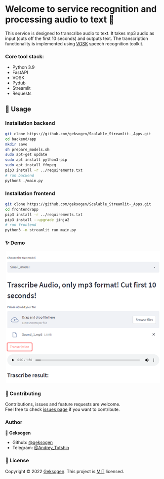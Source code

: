 # Welcome to service recognition and processing audio to text 👋

This service is designed to transcribe audio to text. It takes mp3 audio as input (cuts off the first 10 seconds) and outputs text. The transcription functionality is implemented using
[VOSK](https://alphacephei.com/vosk/) speech recognition toolkit.

### Core tool stack:

* Python 3.9
* FastAPI
* VOSK
* Pydub
* Streamlit
* Requests

## 🚀 Usage

### Installation backend
```BASH
git clone https://github.com/geksogen/Scalable_Streamlit-_Apps.git
cd backend/app
mkdir save
sh prepare_models.sh
sudo apt-get update
sudo apt install python3-pip
sudo apt install ffmpeg
pip3 install -r ../requirements.txt
# run backend
python3 ./main.py
```

### Installation frontend
```BASH
git clone https://github.com/geksogen/Scalable_Streamlit-_Apps.git
cd frontend/app
pip3 install -r ../requirements.txt
pip3 install --upgrade jinja2
# run frontend
python3 -m streamlit run main.py
```
### ✨ Demo

<p align="center">
    <img width="500" align="center" src="https://github.com/geksogen/Scalable_Streamlit-_Apps/raw/master/spech_to_text/index.png?raw=true" alt="demo"/>
</p>

### 🤝 Contributing

Contributions, issues and feature requests are welcome.<br />
Feel free to check [issues page](https://github.com/geksogen/audio-to-text-service/issues) if you want to contribute.<br />

### Author

👤 **Geksogen**

- Github: [@geksogen](https://github.com/geksogen)
- Telegram: [@Andrey_Totshin](https://t.me/Andrey_Totshin)

### 📝 License

Copyright © 2022 [Geksogen](https://github.com/geksogen).
This project is [MIT](https://github.com/geksogen/audio-to-text-service/blob/master/LICENSE) licensed.